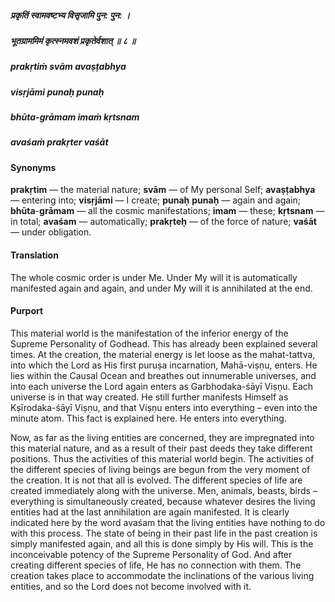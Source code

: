 ##### प्रकृतिं स्वामवष्टभ्य विसृजामि पुन: पुन: ।
##### भूतग्राममिमं कृत्स्नमवशं प्रकृतेर्वशात् ॥ ८ ॥

##### prakṛtiṁ svām avaṣṭabhya
##### visṛjāmi punaḥ punaḥ
##### bhūta-grāmam imaṁ kṛtsnam
##### avaśaṁ prakṛter vaśāt

#### Synonyms

**prakṛtim** — the material nature; **svām** — of My personal Self; **avaṣṭabhya** — entering into; **visṛjāmi** — I create; **punaḥ** **punaḥ** — again and again; **bhūta**-**grāmam** — all the cosmic manifestations; **imam** — these; **kṛtsnam** — in total; **avaśam** — automatically; **prakṛteḥ** — of the force of nature; **vaśāt** — under obligation.

#### Translation

The whole cosmic order is under Me. Under My will it is automatically manifested again and again, and under My will it is annihilated at the end.

#### Purport

This material world is the manifestation of the inferior energy of the Supreme Personality of Godhead. This has already been explained several times. At the creation, the material energy is let loose as the mahat-tattva, into which the Lord as His first puruṣa incarnation, Mahā-viṣṇu, enters. He lies within the Causal Ocean and breathes out innumerable universes, and into each universe the Lord again enters as Garbhodaka-śāyī Viṣṇu. Each universe is in that way created. He still further manifests Himself as Kṣīrodaka-śāyī Viṣṇu, and that Viṣṇu enters into everything – even into the minute atom. This fact is explained here. He enters into everything.

Now, as far as the living entities are concerned, they are impregnated into this material nature, and as a result of their past deeds they take different positions. Thus the activities of this material world begin. The activities of the different species of living beings are begun from the very moment of the creation. It is not that all is evolved. The different species of life are created immediately along with the universe. Men, animals, beasts, birds – everything is simultaneously created, because whatever desires the living entities had at the last annihilation are again manifested. It is clearly indicated here by the word avaśam that the living entities have nothing to do with this process. The state of being in their past life in the past creation is simply manifested again, and all this is done simply by His will. This is the inconceivable potency of the Supreme Personality of God. And after creating different species of life, He has no connection with them. The creation takes place to accommodate the inclinations of the various living entities, and so the Lord does not become involved with it.